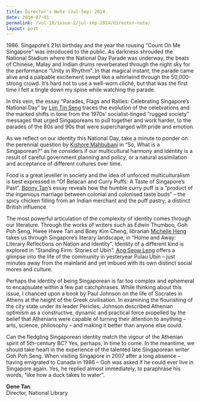 ```yaml
---
title: Director's Note (Jul-Sep) 2014
date: 2014-07-01
permalink: /vol-10/issue-2/jul-sep-2014/director-note/
layout: post
---
```

<p>1986. Singapore’s 21st birthday and the year the rousing “Count On Me Singapore” was introduced to the public. As darkness shrouded the National Stadium where the National Day Parade was underway, the beats of Chinese, Malay and Indian drums reverberated through the night sky for the performance “Unity in Rhythm”. In that magical instant, the parade came alive and a palpable excitement swept like a whirlwind through the 50,000-strong crowd. It’s hard not to use a well-worn cliché, but that was the first time I felt a tingle down my spine while watching the parade.</p>

In this vein, the essay “Parades, Flags and Rallies: Celebrating Singapore’s National Day” by [Lim Tin Seng](/vol-10/issue-2/jul-sep-2014/singapore-national-day-parades) traces the evolution of the celebrations and the marked shifts in tone from the 1970s’ socialist-tinged “rugged society” messages that urged Singaporeans to pull together and work harder, to the parades of the 80s and 90s that were supercharged with pride and emotion.

As we reflect on our identity this National Day, take a minute to ponder on the perennial question by [Kishore Mahbubani](/vol-10/issue-2/jul-sep-2014/singapore-identity-kishore-mahbubani) in “So, What is a Singaporean?” as he considers if our multicultural harmony and identity is a result of careful government planning and policy, or a natural assimilation and acceptance of different cultures over time.

Food is a great leveller in society and the idea of unforced multiculturalism is best expressed in “Of Belacan and Curry Puffs: A Taste of Singapore’s Past”. [Bonny Tan](/vol-10/issue-2/jul-sep-2014/belachan-curry-puff-singapore-food-heritage)’s essay reveals how the humble curry puff is a “product of the ingenious marriage between colonial and colonised taste buds” – the spicy chicken filling from an Indian merchant and the puff pastry, a distinct British influence.

The most powerful articulation of the complexity of identity comes through our literature. Through the works of writers such as Edwin Thumboo, Goh Poh Seng, Hwee Hwee Tan and Boey Kim Cheng, librarian [Michelle Heng](/vol-10/issue-2/jul-sep-2014/singapore-literature-identity-history) takes us through Singapore’s literary landscape, in “Home and Away: Literary Reflections on Nation and Identity”. Identity of a different kind is explored in “Standing Firm: Stories of Ubin”. [Ang Seow Leng](/vol-10/issue-2/jul-sep-2014/stories-of-ubin) offers a glimpse into the life of the community in yesteryear Pulau Ubin – just minutes away from the mainland and yet imbued with its own distinct social mores and culture.

Perhaps the identity of being Singaporean is far too complex and ephemeral to encapsulate within a few pat catchphrases. While thinking about this issue, I chanced upon a book by Paul Johnson on the life of Socrates in Athens at the height of the Greek civilisation. In examining the flourishing of the city state under its leader Pericles, Johnson described Athenian optimism as a constructive, dynamic and practical force propelled by the belief that Athenians were capable of turning their attention to anything – arts, science, philosophy – and making it better than anyone else could.

Can the fledgling Singaporean identity match the vigour of the Athenian spirit of 5th-century BC? Yes, perhaps, in time to come. In the meantime, we should take heart in the experience of the talented late Singaporean writer Goh Poh Seng. When visiting Singapore in 2007 after a long absence – having emigrated to Canada in 1986 – Goh was asked if he could ever live in Singapore again. Yes, he replied almost immediately, to paraphrase his words, “like how a duck takes to water”.

<b>Gene Tan</b><br>
Director, National Library